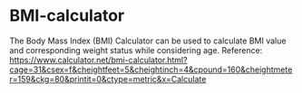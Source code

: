 # BMI-calculator
The Body Mass Index (BMI) Calculator can be used to calculate BMI value and corresponding weight status while considering age. 
Reference: https://www.calculator.net/bmi-calculator.html?cage=31&csex=f&cheightfeet=5&cheightinch=4&cpound=160&cheightmeter=159&ckg=80&printit=0&ctype=metric&x=Calculate

